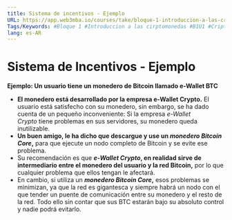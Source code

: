 ```yaml
---
title: Sistema de incentivos - Ejemplo
URL: https://app.web3mba.io/courses/take/bloque-1-introduccion-a-las-criptomonedas/texts/35225677-u1-2-3-sistema-de-incentivos-ejemplo
Tags/Keywords: #Bloque 1 #Introduccion a las cirptomonedas #B1U1 #Criptomonedas #Revolucion del dinero #Sistema de incentivos #BTC #Bitcoin
lang: es-AR
---
```

# Sistema de Incentivos - Ejemplo
**Ejemplo: Un usuario tiene un monedero de Bitcoin llamado e-Wallet BTC**
- **El monedero está desarrollado por la empresa e-Wallet Crypto.** El usuario está satisfecho con su monedero, sin embargo, se ha dado cuenta de un pequeño inconveniente: Si la empresa _e-Wallet Crypto_ tiene problemas en sus servidores, su monedero queda inutilizable.
- **Un buen amigo, le ha dicho que descargue y use un _monedero_ _Bitcoin Core_,** para que ejecute un nodo completo de Bitcoin y se evite ese problema.
- Su recomendación es que **_e-Wallet Crypto_, en realidad sirve de intermediario entre el monedero del usuario y la red Bitcoin,** por lo que cualquier problema que ellos tengan le afectará.
- En cambio, si utiliza un **_monedero Bitcoin Core_,** esos problemas se minimizan, ya que la red es gigantesca y siempre habrá un nodo con el que tender un puente de comunicación entre su monedero y el resto de la red. Todo ello sin contar que sus BTC estarán bajo su absoluto control y nadie podrá evitarlo.